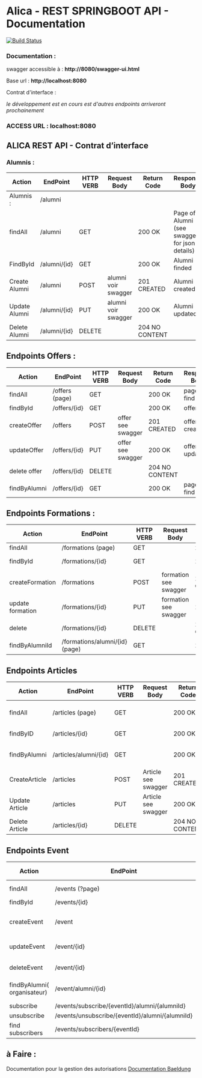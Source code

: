 # Alica - REST SPRINGBOOT API  - Documentation

[![Build Status](https://codefirst.iut.uca.fr/api/badges/SportsSpot/SportsSpot/status.svg)](https://codefirst.iut.uca.fr/SportsSpot/SportsSpot)

### Documentation : 
swagger accessible à :
**http://8080/swagger-ui.html**

Base url : **http://localhost:8080**

Contrat d'interface : 

*le développement est en cours est d'autres endpoints arriveront prochainement*




### ACCESS URL : localhost:8080


## ALICA REST API - Contrat d’interface

### Alumnis :

| Action | EndPoint | HTTP VERB | Request Body | Return Code | Response Body |
| --- | --- | --- | --- | --- | --- |
| Alumnis :  | /alumni |  |  |  |  |
| findAll | /alumni | GET |  | 200 OK  | Page of Alumni (see swagger for json details) |
| FindById | /alumni/{id} | GET |  | 200 OK  | Alumni finded |
| Create Alumni | /alumni | POST | alumni voir swagger | 201 CREATED | Alumni created |
| Update Alumni | /alumni/{id} | PUT | alumni voir swagger | 200 OK  | Alumni updated |
| Delete Alumni | /alumni/{id} | DELETE |  | 204 NO CONTENT |  |


## Endpoints Offers : 

| Action         | EndPoint           | HTTP VERB | Request Body       | Return Code      | Response Body          |
|----------------|--------------------|-----------|--------------------|------------------|------------------------|
| findAll        | /offers (page)     | GET       |                    | 200 OK           | page of find           |
| findById       | /offers/{id}       | GET       |                    | 200 OK           | offer find             |
| createOffer    | /offers            | POST      | offer see swagger  | 201 CREATED      | offer created          |
| updateOffer    | /offers/{id}       | PUT       | offer see swagger  | 200 OK           | offer updated          |
| delete offer   | /offers/{id}       | DELETE    |                    | 204 NO CONTENT   |                        |
| findByAlumni   | /offers/{id}       | GET       |                    | 200 OK           | page of find           |


## Endpoints Formations : 

| Action | EndPoint | HTTP VERB | Request Body | Return Code | Response Body |
| --- | --- | --- | --- | --- | --- |
| findAll | /formations (page) | GET |  | 200 OK  | Page find |
| findById | /formations/{id} | GET |  | 200 OK  | Formation find |
| createFormation | /formations | POST | formation see swagger | 201 CREATED | formation created |
| update formation | /formations/{id} | PUT | formation see swagger | 200 OK  | formation updated |
| delete | /formations/{id} | DELETE |  | 204 NO COTENT |  |
| findByAlumniId | /formations/alumni/{id} (page) | GET |  | 200 OK  | page of find |


## Endpoints Articles 

| Action | EndPoint | HTTP VERB | Request Body | Return Code | Response Body |
| --- | --- | --- | --- | --- | --- |
| findAll | /articles (page) | GET |  | 200 OK  | page Articles find |
| findByID | /articles/{id} | GET |  | 200 OK  | article find |
| findByAlumni | /articles/alumni/{id} | GET |  | 200 OK  | Page of articles find |
| CreateArticle | /articles | POST | Article see swagger | 201 CREATED | Article created |
| Update Article | /articles | PUT | Article see swagger | 200 OK  | Article updated |
| Delete Article | /articles/{id} | DELETE |  | 204 NO CONTENT |  |

## Endpoints Event 

| Action | EndPoint | HTTP VERB | Request Body | Return Code | Response Body |
| --- | --- | --- | --- | --- | --- |
| findAll | /events (?page) | GET |  | 200 OK  | page of Events |
| findById | /events/{id} | GET |  | 200 OK  | event find |
|  |  |  |  |  |  |
| createEvent | /event | POST | event see swagger | 201 CREATED | event created |
| updateEvent | /event/{id} | PUT | event see swagger | 200 OK  | event updated |
| deleteEvent | /event/{id} | DELETE |  | 204 NO CONTENT |  |
| findByAlumni( organisateur)  | /event/alumni/{id} | GET |  | 200 OK  | page of events find |
| subscribe | /events/subscribe/{eventId}/alumni/{alumniId} | GET |  | 200 OK |  |
| unsubscribe | /events/unsubscribe/{eventId}/alumni/{alumniId} | GET |  | 200 OK |  |
| find subscribers | /events/subscribers/{eventId} | GET |  | 200 OK  | List of Alumnis |
## à Faire :
Documentation pour la gestion des autorisations
[Documentation Baeldung](https://www.baeldung.com/role-and-privilege-for-spring-security-registration)

